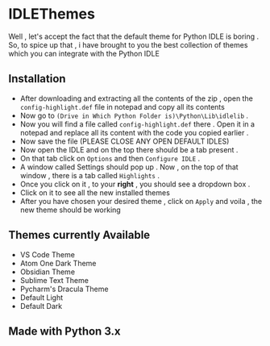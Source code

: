 # IDLEThemes
Well , let's accept the fact that the default theme for Python IDLE is boring . So, to spice up that , i have brought to you the best collection of themes which you can integrate with the Python IDLE

## Installation
- After downloading and extracting all the contents of the zip , open the `config-highlight.def` file in notepad and copy all its contents 
- Now go to `(Drive in Which Python Folder is)\Python\Lib\idlelib` .
- Now you will find a file called `config-highlight.def` there . Open it in a notepad and replace all its content with the code you copied earlier .
- Now save the file (PLEASE CLOSE ANY OPEN DEFAULT IDLES)
- Now open the IDLE and on the top there should be a tab present . 
- On that tab click on `Options` and then `Configure IDLE` . 
- A window called Settings should pop up . Now , on the top of that window , there is a tab called `Highlights` . 
- Once you click on it , to your **right** , you should see a dropdown box . 
- Click on it to see all the new installed themes 
- After you have chosen your desired theme , click on `Apply` and voila , the new theme should be working 

## Themes currently Available 
- VS Code Theme
- Atom One Dark Theme
- Obsidian Theme
- Sublime Text Theme
- Pycharm's Dracula Theme
- Default Light
- Default Dark

## Made with Python 3.x 
